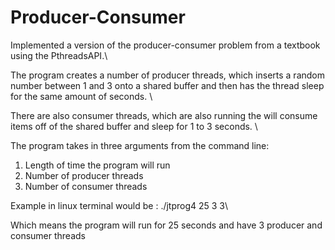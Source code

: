 # Producer-Consumer
Implemented a version of the producer-consumer problem from a textbook using the PthreadsAPI.\

The program creates a number of producer threads, which inserts a random number between 1 and 3 onto a shared buffer and then has the thread sleep for the same amount of seconds. \

There are also consumer threads, which are also running the will consume items off of the shared buffer and sleep for 1 to 3 seconds. \

The program takes in three arguments from the command line:
1. Length of time the program will run
2. Number of producer threads
3. Number of consumer threads

Example in linux terminal would be : ./jtprog4 25 3 3\

Which means the program will run for 25 seconds and have 3 producer and consumer threads
